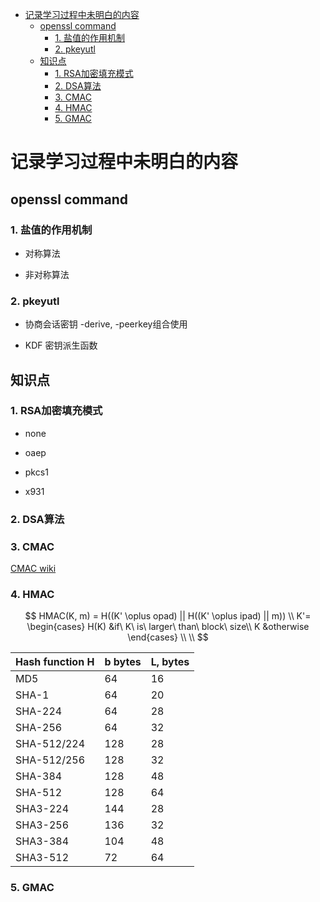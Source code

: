 
<!-- @import "[TOC]" {cmd="toc" depthFrom=1 depthTo=6 orderedList=false} -->

<!-- code_chunk_output -->

- [记录学习过程中未明白的内容](#记录学习过程中未明白的内容)
  - [openssl command](#openssl-command)
    - [1. 盐值的作用机制](#1-盐值的作用机制)
    - [2. pkeyutl](#2-pkeyutl)
  - [知识点](#知识点)
    - [1. RSA加密填充模式](#1-rsa加密填充模式)
    - [2. DSA算法](#2-dsa算法)
    - [3. CMAC](#3-cmac)
    - [4. HMAC](#4-hmac)
    - [5. GMAC](#5-gmac)

<!-- /code_chunk_output -->


# 记录学习过程中未明白的内容

## openssl command

### 1. 盐值的作用机制

- 对称算法

- 非对称算法

### 2. pkeyutl

- 协商会话密钥 -derive, -peerkey组合使用

- KDF 密钥派生函数

## 知识点

### 1. RSA加密填充模式

- none

- oaep

- pkcs1

- x931

### 2. DSA算法

### 3. CMAC

[CMAC wiki](https://en.wikipedia.org/wiki/One-key_MAC)

### 4. HMAC

$$
HMAC(K, m) = H((K' \oplus opad) || H((K' \oplus ipad) || m))  \\
K'= \begin{cases}
H(K) &if\ K\ is\ larger\ than\ block\ size\\
K    &otherwise
\end{cases} \\
\\
$$

| Hash function H | b bytes  | L, bytes |
|-----------------|----------|----------|
| MD5             | 64       | 16       |
| SHA-1           | 64       | 20       |
| SHA-224         | 64       | 28       |
| SHA-256         | 64       | 32       |
| SHA-512/224     | 128      | 28       |
| SHA-512/256     | 128      | 32       |
| SHA-384         | 128      | 48       |
| SHA-512         | 128      | 64       |
| SHA3-224        | 144      | 28       |
| SHA3-256        | 136      | 32       |
| SHA3-384        | 104      | 48       |
| SHA3-512        | 72       | 64       |

### 5. GMAC